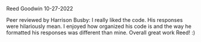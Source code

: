 Reed Goodwin
10-27-2022



Peer reviewed by Harrison Busby: I really liked the code. His responses were hilariously mean. I enjoyed how organized his code is and the way he formatted his responses was
different than mine. Overall great work Reed! :)
